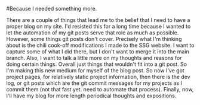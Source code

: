 #Because I needed something more.

There are a couple of things that lead me to the belief that I need to have a proper blog on my site. I'd resisted this for a long time because I wanted to let the automation of my git posts serve that role as much as possible. However, some things git posts don't cover. Precisely what I'm thinking about is the chili cook-off modifications I made to the SSG website. I want to capture some of what I did there, but I don't want to merge it into the main branch. Also, I want to talk a little more on my thoughts and reasons for doing certain things. Overall just things that wouldn't fit into a git post. So I'm making this new medium for myself of the blog post. So now I've got project pages, for relatively static project information, then there is the dev log, or git posts which are the git commit messages for my projects as I commit them (not that fast yet. need to automate that process). Finally, now, I'll have my blog for more length periodical thoughts and expositions.
